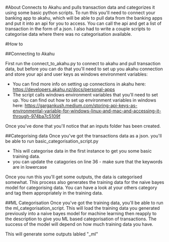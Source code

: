 #About
Connects to Akahu and pulls transaction data and categorizes it using some basic python scripts. To run this you'll need to connect your banking app to akahu, which will be able to pull data from the banking apps and put it into an api for you to access.
You can call the api and get a list of transaction in the form of a json. I also had to write a couple scripts to categorise data where there was no categorisation available.

#How to

##Connecting to Akahu

First run the connect_to_akahu.py to connect to akahu and pull transaction data, but before you can do that you'll need to set up you akahu connection and store your api and user keys as windows environment variables:
* You can find more info on setting up connections in akahu here: https://developers.akahu.nz/docs/personal-apps
* The script calls windows environment variables that you'll need to set up. You can find out how to set up environment variables in windows here: https://gargankush.medium.com/storing-api-keys-as-environmental-variable-for-windows-linux-and-mac-and-accessing-it-through-974ba7c5109f

Once you've done that you'll notice that an inputs folder has been created.

##Categorising data
Once you've got the transactions data as a json. you'll be able to run basic_categorisation_script.py
* This will categorise data in the first instance to get you some basic training data.
* you can update the catagories on line 36 - make sure that the keywords are in lowercase

Once you run this you'll get some outputs, the data is categorised somewhat. This process also generates the training data for the naive bayes model for categorising data. You can have a look at your others category and tag them appropriately in the training data.

##ML Categorisation
Once you've got the training data, you'll be able to run the ml_categorisation_script. This will load the training data you generated previously into a naive bayes model for machine learning then reapply to the description to give you ML based categorisation of transactions.
The success of the model will depend on how much training data you have.

This will generate some outputs labled "_ml"
